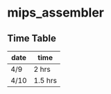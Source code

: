 # mips_assembler
 
## Time Table

| date |   time  |
| ---- | ------- |
| 4/9  | 2 hrs   |
| 4/10 | 1.5 hrs |
